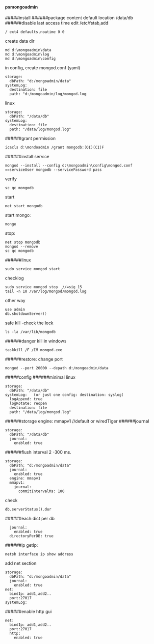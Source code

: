 #### psmongoadmin
#####install
######package content
default location /data/db
######disable last access time
edit /etc/fstab,add
```
/ ext4 defaults,noatime 0 0
```
create data dir
```
md d:\mongoadmin\data
md d:\mongoadmin\log
md d:\mongoadmin\config
```
in config, create mongod.conf (yaml)
```
storage:
  dbPath: "d:/mongoadmin/data"
systemLog:
  destination: file
  path: "d:/mongoadmin/log/mongod.log
```
linux
```
storage:
  dbPath: "/data/db"
systemLog:
  destination: file
  path: "/data/log/mongod.log"
```
######grant permission
```
icacls d:\mondoadmin /grant mongodb:(OI)(CI)F
```

######install service
```
mongod --install --config d:\mongoadmin\config\mongod.conf ==serviceUser mongodb --servicePassword pass
```
verify
```
sc qc mongodb
```
start
```
net start mongodb
```
start mongo:
```
mongo
```
stop:
```
net stop mongodb
mongod --remove
sc qc mongodb
```
######linux
```
sudo service mongod start
```
checklog
```
sudo service mongod stop  //=sig 15
tail -n 10 /var/log/mongod/mongod.log 
```
other way
```
use admin
db.shotdownServer()
```
safe kill -check the lock
```
ls -la /var/lib/mongodb
```
######danger kill in windows
```
taskkill /F /IM mongod.exe
```
######restore: change port
```
mongod --port 20000 --depath d:/mongoadmin/data
```

#####config
######minimal
linux
```
storage:
  dbPath: "/data/db"
systemLog:   (or just one config: destination: syslog)
  logAppend: true
  logRotate: reopen
  destination: file
  path: "/data/log/mongod.log"
```
######storage
engine: mmapv1  //default  or wiredTiger
######journal
```
storage:
  dbPath: "/data/db"
  journal:
    enabled: true
```
######flush interval
2 -300 ms.
```
storage:
  dbPath: "d:/mongoadmin/data"
  journal:
    enabled: true
  engine: mmapv1
  mmapv1: 
    journal:
      commitIntervalMs: 100
```

check
```
db.serverStatus().dur
```
######each dict per db
```
  journal:
    enabled: true
  directoryPerDB: true
```
######ip
getIp:
```
netsh interface ip show address
```
add net section
```
storage:
  dbPath: "d:/mongoadmin/data"
  journal:
    enabled: true
net:
  bindIp: add1,add2..
  port:27017
systemLog:
```
######enable http gui
```
net:
  bindIp: add1,add2..
  port:27017
  http:
    enabled: true
```
